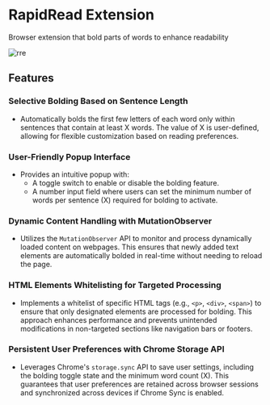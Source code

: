 # RapidRead Extension
Browser extension that bold parts of words to enhance readability

![rre](https://github.com/user-attachments/assets/584e9c72-d27b-4994-a793-bba28e3a09ca)

## Features
### Selective Bolding Based on Sentence Length
+ Automatically bolds the first few letters of each word only within sentences that contain at least X words. The value of X is user-defined, allowing for flexible customization based on reading preferences.

### User-Friendly Popup Interface
+ Provides an intuitive popup with:
  + A toggle switch to enable or disable the bolding feature.
  + A number input field where users can set the minimum number of words per sentence (X) required for bolding to activate.
 
### Dynamic Content Handling with MutationObserver
+ Utilizes the `MutationObserver` API to monitor and process dynamically loaded content on webpages. This ensures that newly added text elements are automatically bolded in real-time without needing to reload the page.

### HTML Elements Whitelisting for Targeted Processing
+ Implements a whitelist of specific HTML tags (e.g., `<p>`, `<div>`, `<span>`) to ensure that only designated elements are processed for bolding. This approach enhances performance and prevents unintended modifications in non-targeted sections like navigation bars or footers.

### Persistent User Preferences with Chrome Storage API
+ Leverages Chrome's `storage.sync` API to save user settings, including the bolding toggle state and the minimum word count (X). This guarantees that user preferences are retained across browser sessions and synchronized across devices if Chrome Sync is enabled.
